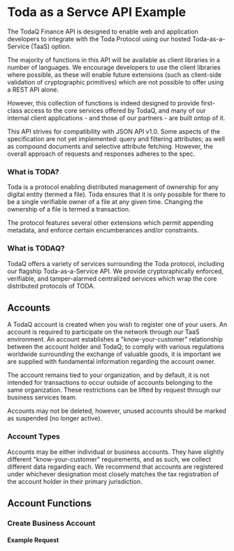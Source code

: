 # Toda as a Servce API Example

The TodaQ Finance API is designed to enable web and application developers to integrate with the Toda Protocol using our hosted Toda-as-a-Service (TaaS) option.

The majority of functions in this API will be available as client libraries in a number of languages. We encourage developers to use the client libraries where possible, as these will enable future extensions (such as client-side validation of cryptographic primitives) which are not possible to offer using a REST API alone.

However, this collection of functions is indeed designed to provide first-class access to the core services offered by TodaQ, and many of our internal client applications - and those of our partners - are built ontop of it.

This API strives for compatibility with JSON API v1.0. Some aspects of the specification are not yet implemented: query and filtering attributes; as well as compound documents and selective attribute fetching. However, the overall approach of requests and responses adheres to the spec.

### What is TODA?

Toda is a protocol enabling distributed management of ownership for any digital entity (termed a file). Toda ensures that it is only possible for there to be a single verifiable owner of a file at any given time. Changing the ownership of a file is termed a transaction.

The protocol features several other extensions which permit appending metadata, and enforce certain encumberances and/or constraints.

### What is TODAQ?

TodaQ offers a variety of services surrounding the Toda protocol, including our flagship Toda-as-a-Service API. We provide cryptoraphically enforced, verifiable, and tamper-alarmed centralized services which wrap the core distributed protocols of TODA.

## Accounts

A TodaQ account is created when you wish to register one of your users. An account is required to participate on the network through our TaaS environment. An account establishes a "know-your-customer" relationship between the account holder and TodaQ; to comply with various regulations worldwide surrounding the exchange of valuable goods, it is important we are supplied with fundamental information regarding the account owner.

The account remains tied to your organization, and by default, it is not intended for transactions to occur outside of accounts belonging to the same organization. These restrictions can be lifted by request through our business services team.

Accounts may not be deleted, however, unused accounts should be marked as suspended (no longer active).

### Account Types

Accounts may be either individual or business accounts. They have slightly different "know-your-customer" requirements, and as such, we collect different data regarding each. We recommend that accounts are registered under whichever designation most closely matches the tax registration of the account holder in their primary jurisdiction.

## Account Functions

### Create Business Account

#### Example Request

```

```

